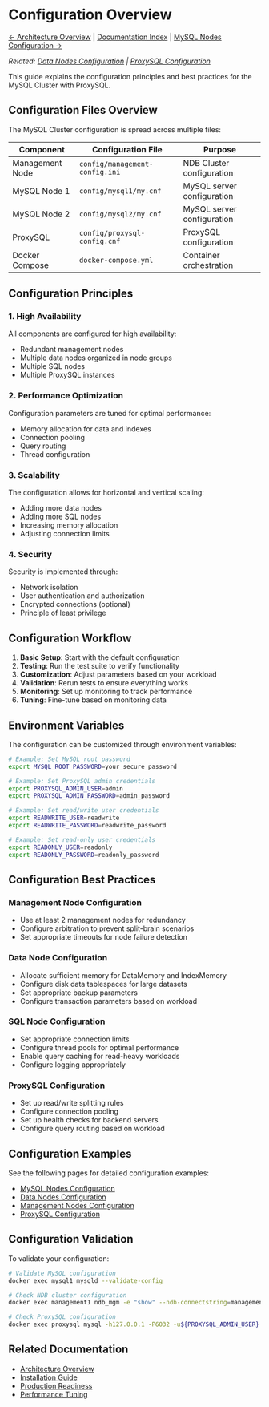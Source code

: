 # Configuration Overview

[← Architecture Overview](../architecture/overview.md) | [Documentation Index](../index.md) | [MySQL Nodes Configuration →](mysql-nodes.md)

*Related: [Data Nodes Configuration](data-nodes.md) | [ProxySQL Configuration](proxysql.md)*

This guide explains the configuration principles and best practices for the MySQL Cluster with ProxySQL.

## Configuration Files Overview

The MySQL Cluster configuration is spread across multiple files:

| Component | Configuration File | Purpose |
|-----------|-------------------|---------|
| Management Node | `config/management-config.ini` | NDB Cluster configuration |
| MySQL Node 1 | `config/mysql1/my.cnf` | MySQL server configuration |
| MySQL Node 2 | `config/mysql2/my.cnf` | MySQL server configuration |
| ProxySQL | `config/proxysql-config.cnf` | ProxySQL configuration |
| Docker Compose | `docker-compose.yml` | Container orchestration |

## Configuration Principles

### 1. High Availability

All components are configured for high availability:
- Redundant management nodes
- Multiple data nodes organized in node groups
- Multiple SQL nodes
- Multiple ProxySQL instances

### 2. Performance Optimization

Configuration parameters are tuned for optimal performance:
- Memory allocation for data and indexes
- Connection pooling
- Query routing
- Thread configuration

### 3. Scalability

The configuration allows for horizontal and vertical scaling:
- Adding more data nodes
- Adding more SQL nodes
- Increasing memory allocation
- Adjusting connection limits

### 4. Security

Security is implemented through:
- Network isolation
- User authentication and authorization
- Encrypted connections (optional)
- Principle of least privilege

## Configuration Workflow

1. **Basic Setup**: Start with the default configuration
2. **Testing**: Run the test suite to verify functionality
3. **Customization**: Adjust parameters based on your workload
4. **Validation**: Rerun tests to ensure everything works
5. **Monitoring**: Set up monitoring to track performance
6. **Tuning**: Fine-tune based on monitoring data

## Environment Variables

The configuration can be customized through environment variables:

```bash
# Example: Set MySQL root password
export MYSQL_ROOT_PASSWORD=your_secure_password

# Example: Set ProxySQL admin credentials
export PROXYSQL_ADMIN_USER=admin
export PROXYSQL_ADMIN_PASSWORD=admin_password

# Example: Set read/write user credentials
export READWRITE_USER=readwrite
export READWRITE_PASSWORD=readwrite_password

# Example: Set read-only user credentials
export READONLY_USER=readonly
export READONLY_PASSWORD=readonly_password
```

## Configuration Best Practices

### Management Node Configuration

- Use at least 2 management nodes for redundancy
- Configure arbitration to prevent split-brain scenarios
- Set appropriate timeouts for node failure detection

### Data Node Configuration

- Allocate sufficient memory for DataMemory and IndexMemory
- Configure disk data tablespaces for large datasets
- Set appropriate backup parameters
- Configure transaction parameters based on workload

### SQL Node Configuration

- Set appropriate connection limits
- Configure thread pools for optimal performance
- Enable query caching for read-heavy workloads
- Configure logging appropriately

### ProxySQL Configuration

- Set up read/write splitting rules
- Configure connection pooling
- Set up health checks for backend servers
- Configure query routing based on workload

## Configuration Examples

See the following pages for detailed configuration examples:

- [MySQL Nodes Configuration](mysql-nodes.md)
- [Data Nodes Configuration](data-nodes.md)
- [Management Nodes Configuration](management-nodes.md)
- [ProxySQL Configuration](proxysql.md)

## Configuration Validation

To validate your configuration:

```bash
# Validate MySQL configuration
docker exec mysql1 mysqld --validate-config

# Check NDB cluster configuration
docker exec management1 ndb_mgm -e "show" --ndb-connectstring=management1:1186

# Check ProxySQL configuration
docker exec proxysql mysql -h127.0.0.1 -P6032 -u${PROXYSQL_ADMIN_USER} -p${PROXYSQL_ADMIN_PASSWORD} -e "SELECT * FROM mysql_servers"
```

## Related Documentation

- [Architecture Overview](../architecture/overview.md)
- [Installation Guide](../getting-started/installation.md)
- [Production Readiness](../getting-started/production-ready.md)
- [Performance Tuning](../operations/performance-tuning.md)
